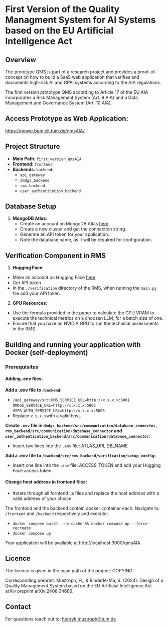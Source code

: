 # First Version of the Quality Managment System for AI Systems based on the EU Artificial Intelligence Act

## Overview

The prototype QMS is part of a research project and provides a proof-of-concept on how to build a SaaS web application that varifies and documents high-risk AI and GPAI systems according to the AIA regulations.

The first version prototype QMS according to Article 17 of the EU AIA incorporates a Risk Management System (Art. 9 AIA) and a Data Management and Governance System (Art. 10 AIA).

## Access Prototype as Web Application:

https://power.bpm.cit.tum.de/qmsAIA/

## Project Structure

- **Main Path**: `first_version_qmsAIA`
- **Frontend**: `frontend`
- **Backends**: `backend`:
  - `api_gateway`
  - `dmdgs_backend`
  - `rms_backend`
  - `user_authentication_backend`

## Database Setup

1. **MongoDB Atlas**:
   - Create an account on MongoDB Atlas [here](https://www.mongodb.com/cloud/atlas).
   - Create a new cluster and get the connection string.
   - Generate an API token for your application.
   - Note the database name, as it will be required for configuration.

## Verification Component in RMS

1. **Hugging Face**:
  - Make an account on Hugging Face [here](https://huggingface.co/settings/tokens).
  - Get API token
  - In the `./verification` directory of the RMS, when running the `main.py` file add your API token.

2. **GPU Resources**:
  - Use the formula provided in the paper to calculate the GPU VRAM to execute the technical metrics on a choosen LLM, for a batch size of one.
  - Ensure that you have an NVIDIA GPU to run the technical assessments in the RMS.

## Building and running your application with Docker (self-deployment)

### Prerequisites

#### Adding .env files:

**Add a .env file to `/backend`:**
  - `/api_gateway/src`: 
    `RMS_SERVICE_URL=http://x.x.x.x:5001`
    `DMDGS_SERVICE_URL=http://x.x.x.x:5002`
    `USER_AUTH_SERVICE_URL=http://x.x.x.x:5003`
  - Replace `x.x.x.x`with a valid host.

**Create `.env` file in  `dmdgs_backend/src/communication/database_connector`, `rms_backend/src/communication/database_connector` and `user_authentication_backend/src/communication/database_connector`**:
  - Insert two lines into the `.env` file: ATLAS_URI, DB_NAME

**Add a .env file to `/backend/src/rms_backend/verification/setup_config`:**
  - Insert one line into the `.env` file: ACCESS_TOKEN and add your Hugging Face access token.

#### Change host address in frontend files:
  - Iterate through all forntend .js files and replace the host address with a valid address of your choice.

The frontend and the backend contain docker container each:
Navigate to: `/frontend` and `/backend` respectively and execute: 
  - `docker compose build --no-cache && docker compose up --force-recreate`
  - `docker compose up`

Your application will be available at http://localhost:3000/qmsAIA.
  
## Licence
The licence is given in the main path of the project: COPYING. 

Corresponding preprint:
Mustroph, H., & Rinderle-Ma, S. (2024). Design of a Quality Management System based on the EU Artificial Intelligence Act. arXiv preprint arXiv:2408.04689.

## Contact

For questions reach out to: henryk.mustroph@tum.de